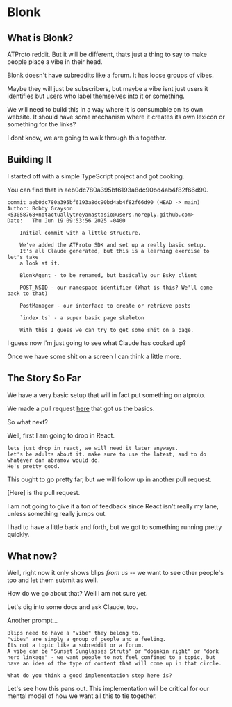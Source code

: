 # Blonk

## What is Blonk?
ATProto reddit.
But it will be different, thats just a thing to say to make people place a vibe in their head.

Blonk doesn't have subreddits like a forum. It has loose groups of vibes.

Maybe they will just be subscribers, but maybe a vibe isnt just users it identifies but users who label themselves into it or something.

We will need to build this in a way where it is consumable on its own website.
It should have some mechanism where it creates its own lexicon or something for the links?

I dont know, we are going to walk through this together.

## Building It
I started off with a simple TypeScript project and got cooking.

You can find that in aeb0dc780a395bf6193a8dc90bd4ab4f82f66d90.

```
commit aeb0dc780a395bf6193a8dc90bd4ab4f82f66d90 (HEAD -> main)
Author: Bobby Grayson <53058768+notactuallytreyanastasio@users.noreply.github.com>
Date:   Thu Jun 19 09:53:56 2025 -0400

    Initial commit with a little structure.

    We've added the ATProto SDK and set up a really basic setup.
    It's all Claude generated, but this is a learning exercise to let's take
    a look at it.

    BlonkAgent - to be renamed, but basically our Bsky client

    POST_NSID - our namespace identifier (What is this? We'll come back to that)

    PostManager - our interface to create or retrieve posts

    `index.ts` - a super basic page skeleton

    With this I guess we can try to get some shit on a page.
```

I guess now I'm just going to see what Claude has cooked up?

Once we have some shit on a screen I can think a little more.

## The Story So Far
We have a very basic setup that will in fact put something on atproto.

We made a pull request [here](https://github.com/notactuallytreyanastasio/blonk/pull/1) that got us the basics.

So what next?

Well, first I am going to drop in React.

```
lets just drop in react, we will need it later anyways.
let's be adults about it. make sure to use the latest, and to do whatever dan abramov would do.
He's pretty good.
```

This ought to go pretty far, but we will follow up in another pull request.

[Here] is the pull request.

I am not going to give it a ton of feedback since React isn't really my lane, unless something really jumps out.

I had to have a little back and forth, but we got to something running pretty quickly.

## What now?
Well, right now it only shows blips _from us_ -- we want to see other people's too and let them submit as well.

How do we go about that? 
Well I am not sure yet.

Let's dig into some docs and ask Claude, too.

Another prompt...

```
Blips need to have a "vibe" they belong to.
"vibes" are simply a group of people and a feeling.
Its not a topic like a subreddit or a forum.
A vibe can be "Sunset Sunglasses Struts" or "doinkin right" or "dork nerd linkage" - we want people to not feel confined to a topic, but have an idea of the type of content that will come up in that circle.

What do you think a good implementation step here is?
```

Let's see how this pans out.
This implementation will be critical for our mental model of how we want all this to tie together.
